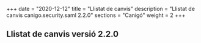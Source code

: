 +++
date        = "2020-12-12"
title       = "Llistat de canvis"
description = "Llistat de canvis canigo.security.saml 2.2.0"
sections    = "Canigó"
weight		= 2
+++

## Llistat de canvis versió 2.2.0

